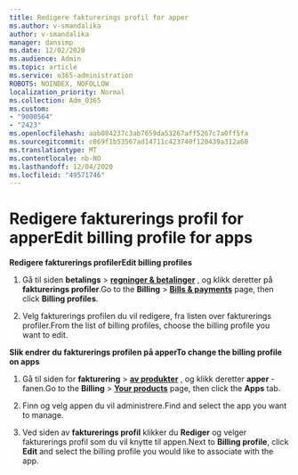 ```yaml
---
title: Redigere fakturerings profil for apper
ms.author: v-smandalika
author: v-smandalika
manager: dansimp
ms.date: 12/02/2020
ms.audience: Admin
ms.topic: article
ms.service: o365-administration
ROBOTS: NOINDEX, NOFOLLOW
localization_priority: Normal
ms.collection: Adm_O365
ms.custom:
- "9000564"
- "2423"
ms.openlocfilehash: aab084237c3ab7659da53267aff5267c7a0ff5fa
ms.sourcegitcommit: c069f1b53567ad14711c423740f120439a312a60
ms.translationtype: MT
ms.contentlocale: nb-NO
ms.lasthandoff: 12/04/2020
ms.locfileid: "49571746"
---
```

# <a name="edit-billing-profile-for-apps"></a><span data-ttu-id="d3ce1-102">Redigere fakturerings profil for apper</span><span class="sxs-lookup"><span data-stu-id="d3ce1-102">Edit billing profile for apps</span></span>

<span data-ttu-id="d3ce1-103">**Redigere fakturerings profiler**</span><span class="sxs-lookup"><span data-stu-id="d3ce1-103">**Edit billing profiles**</span></span>

1. <span data-ttu-id="d3ce1-104">Gå til siden **betalings**  >  **[regninger & betalinger](https://go.microsoft.com/fwlink/p/?linkid=848039)** , og klikk deretter på **fakturerings profiler**.</span><span class="sxs-lookup"><span data-stu-id="d3ce1-104">Go to the **Billing** > **[Bills & payments](https://go.microsoft.com/fwlink/p/?linkid=848039)** page, then click **Billing profiles**.</span></span>

2. <span data-ttu-id="d3ce1-105">Velg fakturerings profilen du vil redigere, fra listen over fakturerings profiler.</span><span class="sxs-lookup"><span data-stu-id="d3ce1-105">From the list of billing profiles, choose the billing profile you want to edit.</span></span>

<span data-ttu-id="d3ce1-106">**Slik endrer du fakturerings profilen på apper**</span><span class="sxs-lookup"><span data-stu-id="d3ce1-106">**To change the billing profile on apps**</span></span>

1. <span data-ttu-id="d3ce1-107">Gå til siden for **fakturering**  >  **[av produkter](https://go.microsoft.com/fwlink/p/?linkid=842054)** , og klikk deretter **apper** -fanen.</span><span class="sxs-lookup"><span data-stu-id="d3ce1-107">Go to the **Billing** > **[Your products](https://go.microsoft.com/fwlink/p/?linkid=842054)** page, then click the **Apps** tab.</span></span>

2. <span data-ttu-id="d3ce1-108">Finn og velg appen du vil administrere.</span><span class="sxs-lookup"><span data-stu-id="d3ce1-108">Find and select the app you want to manage.</span></span>  

3. <span data-ttu-id="d3ce1-109">Ved siden av **fakturerings profil** klikker du **Rediger** og velger fakturerings profil som du vil knytte til appen.</span><span class="sxs-lookup"><span data-stu-id="d3ce1-109">Next to **Billing profile**, click **Edit** and select the billing profile you would like to associate with the app.</span></span>